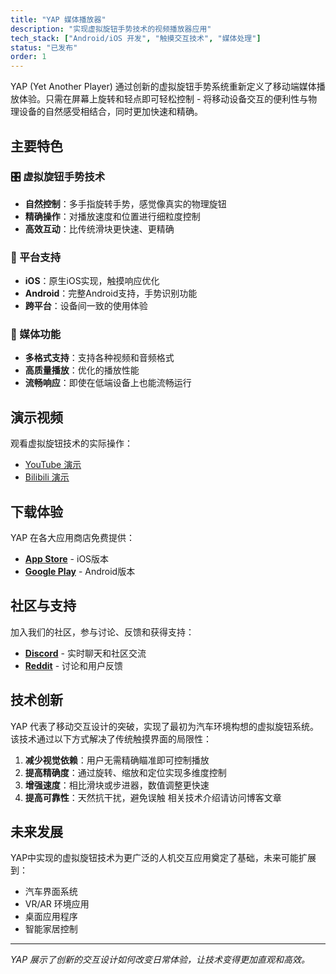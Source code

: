 ```yaml
---
title: "YAP 媒体播放器"
description: "实现虚拟旋钮手势技术的视频播放器应用"
tech_stack: ["Android/iOS 开发", "触摸交互技术", "媒体处理"]
status: "已发布"
order: 1
---
```


YAP (Yet Another Player) 通过创新的虚拟旋钮手势系统重新定义了移动端媒体播放体验。只需在屏幕上旋转和轻点即可轻松控制 - 将移动设备交互的便利性与物理设备的自然感受相结合，同时更加快速和精确。

## 主要特色

### 🎛️ 虚拟旋钮手势技术
- **自然控制**：多手指旋转手势，感觉像真实的物理旋钮
- **精确操作**：对播放速度和位置进行细粒度控制
- **高效互动**：比传统滑块更快速、更精确

### 📱 平台支持
- **iOS**：原生iOS实现，触摸响应优化
- **Android**：完整Android支持，手势识别功能
- **跨平台**：设备间一致的使用体验

### 🎥 媒体功能
- **多格式支持**：支持各种视频和音频格式
- **高质量播放**：优化的播放性能
- **流畅响应**：即使在低端设备上也能流畅运行

## 演示视频

观看虚拟旋钮技术的实际操作：

- [YouTube 演示](https://youtu.be/kncUSeDiOe8)
- [Bilibili 演示](https://www.bilibili.com/video/BV1iYeeztECf)

## 下载体验

YAP 在各大应用商店免费提供：

- **[App Store](https://apps.apple.com/app/y-a-p/id6744711983)** - iOS版本
- **[Google Play](https://play.google.com/store/apps/details?id=ex3.yap)** - Android版本

## 社区与支持

加入我们的社区，参与讨论、反馈和获得支持：

- **[Discord](https://discord.gg/PKAV7X9E)** - 实时聊天和社区交流
- **[Reddit](https://www.reddit.com/r/YetAnotherPlayer)** - 讨论和用户反馈

## 技术创新

YAP 代表了移动交互设计的突破，实现了最初为汽车环境构想的虚拟旋钮系统。该技术通过以下方式解决了传统触摸界面的局限性：

1. **减少视觉依赖**：用户无需精确瞄准即可控制播放
2. **提高精确度**：通过旋转、缩放和定位实现多维度控制
3. **增强速度**：相比滑块或步进器，数值调整更快速
4. **提高可靠性**：天然抗干扰，避免误触
相关技术介绍请访问博客文章

## 未来发展

YAP中实现的虚拟旋钮技术为更广泛的人机交互应用奠定了基础，未来可能扩展到：

- 汽车界面系统
- VR/AR 环境应用
- 桌面应用程序
- 智能家居控制

---

*YAP 展示了创新的交互设计如何改变日常体验，让技术变得更加直观和高效。*